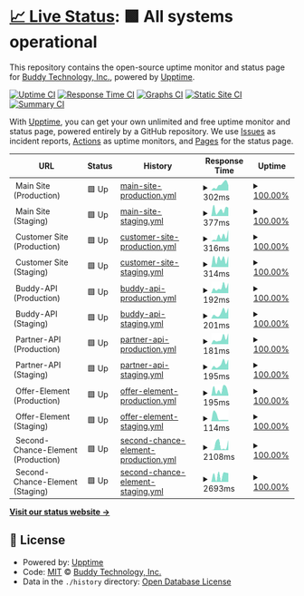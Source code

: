 # [📈 Live Status](https://Buddy-Technology.github.io/buddy-status): <!--live status--> **🟩 All systems operational**

This repository contains the open-source uptime monitor and status page for [Buddy Technology, Inc.](https://buddy.insure), powered by [Upptime](https://github.com/upptime/upptime).

[![Uptime CI](https://github.com/Buddy-Technology/buddy-status/workflows/Uptime%20CI/badge.svg)](https://github.com/Buddy-Technology/buddy-status/actions?query=workflow%3A%22Uptime+CI%22)
[![Response Time CI](https://github.com/Buddy-Technology/buddy-status/workflows/Response%20Time%20CI/badge.svg)](https://github.com/Buddy-Technology/buddy-status/actions?query=workflow%3A%22Response+Time+CI%22)
[![Graphs CI](https://github.com/Buddy-Technology/buddy-status/workflows/Graphs%20CI/badge.svg)](https://github.com/Buddy-Technology/buddy-status/actions?query=workflow%3A%22Graphs+CI%22)
[![Static Site CI](https://github.com/Buddy-Technology/buddy-status/workflows/Static%20Site%20CI/badge.svg)](https://github.com/Buddy-Technology/buddy-status/actions?query=workflow%3A%22Static+Site+CI%22)
[![Summary CI](https://github.com/Buddy-Technology/buddy-status/workflows/Summary%20CI/badge.svg)](https://github.com/Buddy-Technology/buddy-status/actions?query=workflow%3A%22Summary+CI%22)

With [Upptime](https://upptime.js.org), you can get your own unlimited and free uptime monitor and status page, powered entirely by a GitHub repository. We use [Issues](https://github.com/Buddy-Technology/buddy-status/issues) as incident reports, [Actions](https://github.com/Buddy-Technology/buddy-status/actions) as uptime monitors, and [Pages](https://Buddy-Technology.github.io/buddy-status) for the status page.

<!--start: status pages-->
<!-- This summary is generated by Upptime (https://github.com/upptime/upptime) -->
<!-- Do not edit this manually, your changes will be overwritten -->
<!-- prettier-ignore -->
| URL | Status | History | Response Time | Uptime |
| --- | ------ | ------- | ------------- | ------ |
| <img alt="" src="https://icons.duckduckgo.com/ip3/null.ico" height="13"> Main Site (Production) | 🟩 Up | [main-site-production.yml](https://github.com/Buddy-Technology/buddy-status/commits/HEAD/history/main-site-production.yml) | <details><summary><img alt="Response time graph" src="./graphs/main-site-production/response-time-week.png" height="20"> 302ms</summary><br><a href="https://buddy-status.buddy.insure/history/main-site-production"><img alt="Response time 358" src="https://img.shields.io/endpoint?url=https%3A%2F%2Fraw.githubusercontent.com%2FBuddy-Technology%2Fbuddy-status%2FHEAD%2Fapi%2Fmain-site-production%2Fresponse-time.json"></a><br><a href="https://buddy-status.buddy.insure/history/main-site-production"><img alt="24-hour response time 215" src="https://img.shields.io/endpoint?url=https%3A%2F%2Fraw.githubusercontent.com%2FBuddy-Technology%2Fbuddy-status%2FHEAD%2Fapi%2Fmain-site-production%2Fresponse-time-day.json"></a><br><a href="https://buddy-status.buddy.insure/history/main-site-production"><img alt="7-day response time 302" src="https://img.shields.io/endpoint?url=https%3A%2F%2Fraw.githubusercontent.com%2FBuddy-Technology%2Fbuddy-status%2FHEAD%2Fapi%2Fmain-site-production%2Fresponse-time-week.json"></a><br><a href="https://buddy-status.buddy.insure/history/main-site-production"><img alt="30-day response time 329" src="https://img.shields.io/endpoint?url=https%3A%2F%2Fraw.githubusercontent.com%2FBuddy-Technology%2Fbuddy-status%2FHEAD%2Fapi%2Fmain-site-production%2Fresponse-time-month.json"></a><br><a href="https://buddy-status.buddy.insure/history/main-site-production"><img alt="1-year response time 360" src="https://img.shields.io/endpoint?url=https%3A%2F%2Fraw.githubusercontent.com%2FBuddy-Technology%2Fbuddy-status%2FHEAD%2Fapi%2Fmain-site-production%2Fresponse-time-year.json"></a></details> | <details><summary><a href="https://buddy-status.buddy.insure/history/main-site-production">100.00%</a></summary><a href="https://buddy-status.buddy.insure/history/main-site-production"><img alt="All-time uptime 100.00%" src="https://img.shields.io/endpoint?url=https%3A%2F%2Fraw.githubusercontent.com%2FBuddy-Technology%2Fbuddy-status%2FHEAD%2Fapi%2Fmain-site-production%2Fuptime.json"></a><br><a href="https://buddy-status.buddy.insure/history/main-site-production"><img alt="24-hour uptime 100.00%" src="https://img.shields.io/endpoint?url=https%3A%2F%2Fraw.githubusercontent.com%2FBuddy-Technology%2Fbuddy-status%2FHEAD%2Fapi%2Fmain-site-production%2Fuptime-day.json"></a><br><a href="https://buddy-status.buddy.insure/history/main-site-production"><img alt="7-day uptime 100.00%" src="https://img.shields.io/endpoint?url=https%3A%2F%2Fraw.githubusercontent.com%2FBuddy-Technology%2Fbuddy-status%2FHEAD%2Fapi%2Fmain-site-production%2Fuptime-week.json"></a><br><a href="https://buddy-status.buddy.insure/history/main-site-production"><img alt="30-day uptime 100.00%" src="https://img.shields.io/endpoint?url=https%3A%2F%2Fraw.githubusercontent.com%2FBuddy-Technology%2Fbuddy-status%2FHEAD%2Fapi%2Fmain-site-production%2Fuptime-month.json"></a><br><a href="https://buddy-status.buddy.insure/history/main-site-production"><img alt="1-year uptime 100.00%" src="https://img.shields.io/endpoint?url=https%3A%2F%2Fraw.githubusercontent.com%2FBuddy-Technology%2Fbuddy-status%2FHEAD%2Fapi%2Fmain-site-production%2Fuptime-year.json"></a></details>
| <img alt="" src="https://icons.duckduckgo.com/ip3/null.ico" height="13"> Main Site (Staging) | 🟩 Up | [main-site-staging.yml](https://github.com/Buddy-Technology/buddy-status/commits/HEAD/history/main-site-staging.yml) | <details><summary><img alt="Response time graph" src="./graphs/main-site-staging/response-time-week.png" height="20"> 377ms</summary><br><a href="https://buddy-status.buddy.insure/history/main-site-staging"><img alt="Response time 335" src="https://img.shields.io/endpoint?url=https%3A%2F%2Fraw.githubusercontent.com%2FBuddy-Technology%2Fbuddy-status%2FHEAD%2Fapi%2Fmain-site-staging%2Fresponse-time.json"></a><br><a href="https://buddy-status.buddy.insure/history/main-site-staging"><img alt="24-hour response time 387" src="https://img.shields.io/endpoint?url=https%3A%2F%2Fraw.githubusercontent.com%2FBuddy-Technology%2Fbuddy-status%2FHEAD%2Fapi%2Fmain-site-staging%2Fresponse-time-day.json"></a><br><a href="https://buddy-status.buddy.insure/history/main-site-staging"><img alt="7-day response time 377" src="https://img.shields.io/endpoint?url=https%3A%2F%2Fraw.githubusercontent.com%2FBuddy-Technology%2Fbuddy-status%2FHEAD%2Fapi%2Fmain-site-staging%2Fresponse-time-week.json"></a><br><a href="https://buddy-status.buddy.insure/history/main-site-staging"><img alt="30-day response time 405" src="https://img.shields.io/endpoint?url=https%3A%2F%2Fraw.githubusercontent.com%2FBuddy-Technology%2Fbuddy-status%2FHEAD%2Fapi%2Fmain-site-staging%2Fresponse-time-month.json"></a><br><a href="https://buddy-status.buddy.insure/history/main-site-staging"><img alt="1-year response time 337" src="https://img.shields.io/endpoint?url=https%3A%2F%2Fraw.githubusercontent.com%2FBuddy-Technology%2Fbuddy-status%2FHEAD%2Fapi%2Fmain-site-staging%2Fresponse-time-year.json"></a></details> | <details><summary><a href="https://buddy-status.buddy.insure/history/main-site-staging">100.00%</a></summary><a href="https://buddy-status.buddy.insure/history/main-site-staging"><img alt="All-time uptime 100.00%" src="https://img.shields.io/endpoint?url=https%3A%2F%2Fraw.githubusercontent.com%2FBuddy-Technology%2Fbuddy-status%2FHEAD%2Fapi%2Fmain-site-staging%2Fuptime.json"></a><br><a href="https://buddy-status.buddy.insure/history/main-site-staging"><img alt="24-hour uptime 100.00%" src="https://img.shields.io/endpoint?url=https%3A%2F%2Fraw.githubusercontent.com%2FBuddy-Technology%2Fbuddy-status%2FHEAD%2Fapi%2Fmain-site-staging%2Fuptime-day.json"></a><br><a href="https://buddy-status.buddy.insure/history/main-site-staging"><img alt="7-day uptime 100.00%" src="https://img.shields.io/endpoint?url=https%3A%2F%2Fraw.githubusercontent.com%2FBuddy-Technology%2Fbuddy-status%2FHEAD%2Fapi%2Fmain-site-staging%2Fuptime-week.json"></a><br><a href="https://buddy-status.buddy.insure/history/main-site-staging"><img alt="30-day uptime 100.00%" src="https://img.shields.io/endpoint?url=https%3A%2F%2Fraw.githubusercontent.com%2FBuddy-Technology%2Fbuddy-status%2FHEAD%2Fapi%2Fmain-site-staging%2Fuptime-month.json"></a><br><a href="https://buddy-status.buddy.insure/history/main-site-staging"><img alt="1-year uptime 100.00%" src="https://img.shields.io/endpoint?url=https%3A%2F%2Fraw.githubusercontent.com%2FBuddy-Technology%2Fbuddy-status%2FHEAD%2Fapi%2Fmain-site-staging%2Fuptime-year.json"></a></details>
| <img alt="" src="https://icons.duckduckgo.com/ip3/null.ico" height="13"> Customer Site (Production) | 🟩 Up | [customer-site-production.yml](https://github.com/Buddy-Technology/buddy-status/commits/HEAD/history/customer-site-production.yml) | <details><summary><img alt="Response time graph" src="./graphs/customer-site-production/response-time-week.png" height="20"> 316ms</summary><br><a href="https://buddy-status.buddy.insure/history/customer-site-production"><img alt="Response time 337" src="https://img.shields.io/endpoint?url=https%3A%2F%2Fraw.githubusercontent.com%2FBuddy-Technology%2Fbuddy-status%2FHEAD%2Fapi%2Fcustomer-site-production%2Fresponse-time.json"></a><br><a href="https://buddy-status.buddy.insure/history/customer-site-production"><img alt="24-hour response time 231" src="https://img.shields.io/endpoint?url=https%3A%2F%2Fraw.githubusercontent.com%2FBuddy-Technology%2Fbuddy-status%2FHEAD%2Fapi%2Fcustomer-site-production%2Fresponse-time-day.json"></a><br><a href="https://buddy-status.buddy.insure/history/customer-site-production"><img alt="7-day response time 316" src="https://img.shields.io/endpoint?url=https%3A%2F%2Fraw.githubusercontent.com%2FBuddy-Technology%2Fbuddy-status%2FHEAD%2Fapi%2Fcustomer-site-production%2Fresponse-time-week.json"></a><br><a href="https://buddy-status.buddy.insure/history/customer-site-production"><img alt="30-day response time 451" src="https://img.shields.io/endpoint?url=https%3A%2F%2Fraw.githubusercontent.com%2FBuddy-Technology%2Fbuddy-status%2FHEAD%2Fapi%2Fcustomer-site-production%2Fresponse-time-month.json"></a><br><a href="https://buddy-status.buddy.insure/history/customer-site-production"><img alt="1-year response time 334" src="https://img.shields.io/endpoint?url=https%3A%2F%2Fraw.githubusercontent.com%2FBuddy-Technology%2Fbuddy-status%2FHEAD%2Fapi%2Fcustomer-site-production%2Fresponse-time-year.json"></a></details> | <details><summary><a href="https://buddy-status.buddy.insure/history/customer-site-production">100.00%</a></summary><a href="https://buddy-status.buddy.insure/history/customer-site-production"><img alt="All-time uptime 100.00%" src="https://img.shields.io/endpoint?url=https%3A%2F%2Fraw.githubusercontent.com%2FBuddy-Technology%2Fbuddy-status%2FHEAD%2Fapi%2Fcustomer-site-production%2Fuptime.json"></a><br><a href="https://buddy-status.buddy.insure/history/customer-site-production"><img alt="24-hour uptime 100.00%" src="https://img.shields.io/endpoint?url=https%3A%2F%2Fraw.githubusercontent.com%2FBuddy-Technology%2Fbuddy-status%2FHEAD%2Fapi%2Fcustomer-site-production%2Fuptime-day.json"></a><br><a href="https://buddy-status.buddy.insure/history/customer-site-production"><img alt="7-day uptime 100.00%" src="https://img.shields.io/endpoint?url=https%3A%2F%2Fraw.githubusercontent.com%2FBuddy-Technology%2Fbuddy-status%2FHEAD%2Fapi%2Fcustomer-site-production%2Fuptime-week.json"></a><br><a href="https://buddy-status.buddy.insure/history/customer-site-production"><img alt="30-day uptime 100.00%" src="https://img.shields.io/endpoint?url=https%3A%2F%2Fraw.githubusercontent.com%2FBuddy-Technology%2Fbuddy-status%2FHEAD%2Fapi%2Fcustomer-site-production%2Fuptime-month.json"></a><br><a href="https://buddy-status.buddy.insure/history/customer-site-production"><img alt="1-year uptime 100.00%" src="https://img.shields.io/endpoint?url=https%3A%2F%2Fraw.githubusercontent.com%2FBuddy-Technology%2Fbuddy-status%2FHEAD%2Fapi%2Fcustomer-site-production%2Fuptime-year.json"></a></details>
| <img alt="" src="https://icons.duckduckgo.com/ip3/null.ico" height="13"> Customer Site (Staging) | 🟩 Up | [customer-site-staging.yml](https://github.com/Buddy-Technology/buddy-status/commits/HEAD/history/customer-site-staging.yml) | <details><summary><img alt="Response time graph" src="./graphs/customer-site-staging/response-time-week.png" height="20"> 314ms</summary><br><a href="https://buddy-status.buddy.insure/history/customer-site-staging"><img alt="Response time 300" src="https://img.shields.io/endpoint?url=https%3A%2F%2Fraw.githubusercontent.com%2FBuddy-Technology%2Fbuddy-status%2FHEAD%2Fapi%2Fcustomer-site-staging%2Fresponse-time.json"></a><br><a href="https://buddy-status.buddy.insure/history/customer-site-staging"><img alt="24-hour response time 463" src="https://img.shields.io/endpoint?url=https%3A%2F%2Fraw.githubusercontent.com%2FBuddy-Technology%2Fbuddy-status%2FHEAD%2Fapi%2Fcustomer-site-staging%2Fresponse-time-day.json"></a><br><a href="https://buddy-status.buddy.insure/history/customer-site-staging"><img alt="7-day response time 314" src="https://img.shields.io/endpoint?url=https%3A%2F%2Fraw.githubusercontent.com%2FBuddy-Technology%2Fbuddy-status%2FHEAD%2Fapi%2Fcustomer-site-staging%2Fresponse-time-week.json"></a><br><a href="https://buddy-status.buddy.insure/history/customer-site-staging"><img alt="30-day response time 312" src="https://img.shields.io/endpoint?url=https%3A%2F%2Fraw.githubusercontent.com%2FBuddy-Technology%2Fbuddy-status%2FHEAD%2Fapi%2Fcustomer-site-staging%2Fresponse-time-month.json"></a><br><a href="https://buddy-status.buddy.insure/history/customer-site-staging"><img alt="1-year response time 299" src="https://img.shields.io/endpoint?url=https%3A%2F%2Fraw.githubusercontent.com%2FBuddy-Technology%2Fbuddy-status%2FHEAD%2Fapi%2Fcustomer-site-staging%2Fresponse-time-year.json"></a></details> | <details><summary><a href="https://buddy-status.buddy.insure/history/customer-site-staging">100.00%</a></summary><a href="https://buddy-status.buddy.insure/history/customer-site-staging"><img alt="All-time uptime 100.00%" src="https://img.shields.io/endpoint?url=https%3A%2F%2Fraw.githubusercontent.com%2FBuddy-Technology%2Fbuddy-status%2FHEAD%2Fapi%2Fcustomer-site-staging%2Fuptime.json"></a><br><a href="https://buddy-status.buddy.insure/history/customer-site-staging"><img alt="24-hour uptime 100.00%" src="https://img.shields.io/endpoint?url=https%3A%2F%2Fraw.githubusercontent.com%2FBuddy-Technology%2Fbuddy-status%2FHEAD%2Fapi%2Fcustomer-site-staging%2Fuptime-day.json"></a><br><a href="https://buddy-status.buddy.insure/history/customer-site-staging"><img alt="7-day uptime 100.00%" src="https://img.shields.io/endpoint?url=https%3A%2F%2Fraw.githubusercontent.com%2FBuddy-Technology%2Fbuddy-status%2FHEAD%2Fapi%2Fcustomer-site-staging%2Fuptime-week.json"></a><br><a href="https://buddy-status.buddy.insure/history/customer-site-staging"><img alt="30-day uptime 100.00%" src="https://img.shields.io/endpoint?url=https%3A%2F%2Fraw.githubusercontent.com%2FBuddy-Technology%2Fbuddy-status%2FHEAD%2Fapi%2Fcustomer-site-staging%2Fuptime-month.json"></a><br><a href="https://buddy-status.buddy.insure/history/customer-site-staging"><img alt="1-year uptime 100.00%" src="https://img.shields.io/endpoint?url=https%3A%2F%2Fraw.githubusercontent.com%2FBuddy-Technology%2Fbuddy-status%2FHEAD%2Fapi%2Fcustomer-site-staging%2Fuptime-year.json"></a></details>
| <img alt="" src="https://icons.duckduckgo.com/ip3/null.ico" height="13"> Buddy-API (Production) | 🟩 Up | [buddy-api-production.yml](https://github.com/Buddy-Technology/buddy-status/commits/HEAD/history/buddy-api-production.yml) | <details><summary><img alt="Response time graph" src="./graphs/buddy-api-production/response-time-week.png" height="20"> 192ms</summary><br><a href="https://buddy-status.buddy.insure/history/buddy-api-production"><img alt="Response time 208" src="https://img.shields.io/endpoint?url=https%3A%2F%2Fraw.githubusercontent.com%2FBuddy-Technology%2Fbuddy-status%2FHEAD%2Fapi%2Fbuddy-api-production%2Fresponse-time.json"></a><br><a href="https://buddy-status.buddy.insure/history/buddy-api-production"><img alt="24-hour response time 88" src="https://img.shields.io/endpoint?url=https%3A%2F%2Fraw.githubusercontent.com%2FBuddy-Technology%2Fbuddy-status%2FHEAD%2Fapi%2Fbuddy-api-production%2Fresponse-time-day.json"></a><br><a href="https://buddy-status.buddy.insure/history/buddy-api-production"><img alt="7-day response time 192" src="https://img.shields.io/endpoint?url=https%3A%2F%2Fraw.githubusercontent.com%2FBuddy-Technology%2Fbuddy-status%2FHEAD%2Fapi%2Fbuddy-api-production%2Fresponse-time-week.json"></a><br><a href="https://buddy-status.buddy.insure/history/buddy-api-production"><img alt="30-day response time 204" src="https://img.shields.io/endpoint?url=https%3A%2F%2Fraw.githubusercontent.com%2FBuddy-Technology%2Fbuddy-status%2FHEAD%2Fapi%2Fbuddy-api-production%2Fresponse-time-month.json"></a><br><a href="https://buddy-status.buddy.insure/history/buddy-api-production"><img alt="1-year response time 214" src="https://img.shields.io/endpoint?url=https%3A%2F%2Fraw.githubusercontent.com%2FBuddy-Technology%2Fbuddy-status%2FHEAD%2Fapi%2Fbuddy-api-production%2Fresponse-time-year.json"></a></details> | <details><summary><a href="https://buddy-status.buddy.insure/history/buddy-api-production">100.00%</a></summary><a href="https://buddy-status.buddy.insure/history/buddy-api-production"><img alt="All-time uptime 100.00%" src="https://img.shields.io/endpoint?url=https%3A%2F%2Fraw.githubusercontent.com%2FBuddy-Technology%2Fbuddy-status%2FHEAD%2Fapi%2Fbuddy-api-production%2Fuptime.json"></a><br><a href="https://buddy-status.buddy.insure/history/buddy-api-production"><img alt="24-hour uptime 100.00%" src="https://img.shields.io/endpoint?url=https%3A%2F%2Fraw.githubusercontent.com%2FBuddy-Technology%2Fbuddy-status%2FHEAD%2Fapi%2Fbuddy-api-production%2Fuptime-day.json"></a><br><a href="https://buddy-status.buddy.insure/history/buddy-api-production"><img alt="7-day uptime 100.00%" src="https://img.shields.io/endpoint?url=https%3A%2F%2Fraw.githubusercontent.com%2FBuddy-Technology%2Fbuddy-status%2FHEAD%2Fapi%2Fbuddy-api-production%2Fuptime-week.json"></a><br><a href="https://buddy-status.buddy.insure/history/buddy-api-production"><img alt="30-day uptime 100.00%" src="https://img.shields.io/endpoint?url=https%3A%2F%2Fraw.githubusercontent.com%2FBuddy-Technology%2Fbuddy-status%2FHEAD%2Fapi%2Fbuddy-api-production%2Fuptime-month.json"></a><br><a href="https://buddy-status.buddy.insure/history/buddy-api-production"><img alt="1-year uptime 100.00%" src="https://img.shields.io/endpoint?url=https%3A%2F%2Fraw.githubusercontent.com%2FBuddy-Technology%2Fbuddy-status%2FHEAD%2Fapi%2Fbuddy-api-production%2Fuptime-year.json"></a></details>
| <img alt="" src="https://icons.duckduckgo.com/ip3/null.ico" height="13"> Buddy-API (Staging) | 🟩 Up | [buddy-api-staging.yml](https://github.com/Buddy-Technology/buddy-status/commits/HEAD/history/buddy-api-staging.yml) | <details><summary><img alt="Response time graph" src="./graphs/buddy-api-staging/response-time-week.png" height="20"> 201ms</summary><br><a href="https://buddy-status.buddy.insure/history/buddy-api-staging"><img alt="Response time 195" src="https://img.shields.io/endpoint?url=https%3A%2F%2Fraw.githubusercontent.com%2FBuddy-Technology%2Fbuddy-status%2FHEAD%2Fapi%2Fbuddy-api-staging%2Fresponse-time.json"></a><br><a href="https://buddy-status.buddy.insure/history/buddy-api-staging"><img alt="24-hour response time 125" src="https://img.shields.io/endpoint?url=https%3A%2F%2Fraw.githubusercontent.com%2FBuddy-Technology%2Fbuddy-status%2FHEAD%2Fapi%2Fbuddy-api-staging%2Fresponse-time-day.json"></a><br><a href="https://buddy-status.buddy.insure/history/buddy-api-staging"><img alt="7-day response time 201" src="https://img.shields.io/endpoint?url=https%3A%2F%2Fraw.githubusercontent.com%2FBuddy-Technology%2Fbuddy-status%2FHEAD%2Fapi%2Fbuddy-api-staging%2Fresponse-time-week.json"></a><br><a href="https://buddy-status.buddy.insure/history/buddy-api-staging"><img alt="30-day response time 195" src="https://img.shields.io/endpoint?url=https%3A%2F%2Fraw.githubusercontent.com%2FBuddy-Technology%2Fbuddy-status%2FHEAD%2Fapi%2Fbuddy-api-staging%2Fresponse-time-month.json"></a><br><a href="https://buddy-status.buddy.insure/history/buddy-api-staging"><img alt="1-year response time 197" src="https://img.shields.io/endpoint?url=https%3A%2F%2Fraw.githubusercontent.com%2FBuddy-Technology%2Fbuddy-status%2FHEAD%2Fapi%2Fbuddy-api-staging%2Fresponse-time-year.json"></a></details> | <details><summary><a href="https://buddy-status.buddy.insure/history/buddy-api-staging">100.00%</a></summary><a href="https://buddy-status.buddy.insure/history/buddy-api-staging"><img alt="All-time uptime 100.00%" src="https://img.shields.io/endpoint?url=https%3A%2F%2Fraw.githubusercontent.com%2FBuddy-Technology%2Fbuddy-status%2FHEAD%2Fapi%2Fbuddy-api-staging%2Fuptime.json"></a><br><a href="https://buddy-status.buddy.insure/history/buddy-api-staging"><img alt="24-hour uptime 100.00%" src="https://img.shields.io/endpoint?url=https%3A%2F%2Fraw.githubusercontent.com%2FBuddy-Technology%2Fbuddy-status%2FHEAD%2Fapi%2Fbuddy-api-staging%2Fuptime-day.json"></a><br><a href="https://buddy-status.buddy.insure/history/buddy-api-staging"><img alt="7-day uptime 100.00%" src="https://img.shields.io/endpoint?url=https%3A%2F%2Fraw.githubusercontent.com%2FBuddy-Technology%2Fbuddy-status%2FHEAD%2Fapi%2Fbuddy-api-staging%2Fuptime-week.json"></a><br><a href="https://buddy-status.buddy.insure/history/buddy-api-staging"><img alt="30-day uptime 100.00%" src="https://img.shields.io/endpoint?url=https%3A%2F%2Fraw.githubusercontent.com%2FBuddy-Technology%2Fbuddy-status%2FHEAD%2Fapi%2Fbuddy-api-staging%2Fuptime-month.json"></a><br><a href="https://buddy-status.buddy.insure/history/buddy-api-staging"><img alt="1-year uptime 100.00%" src="https://img.shields.io/endpoint?url=https%3A%2F%2Fraw.githubusercontent.com%2FBuddy-Technology%2Fbuddy-status%2FHEAD%2Fapi%2Fbuddy-api-staging%2Fuptime-year.json"></a></details>
| <img alt="" src="https://icons.duckduckgo.com/ip3/null.ico" height="13"> Partner-API (Production) | 🟩 Up | [partner-api-production.yml](https://github.com/Buddy-Technology/buddy-status/commits/HEAD/history/partner-api-production.yml) | <details><summary><img alt="Response time graph" src="./graphs/partner-api-production/response-time-week.png" height="20"> 181ms</summary><br><a href="https://buddy-status.buddy.insure/history/partner-api-production"><img alt="Response time 188" src="https://img.shields.io/endpoint?url=https%3A%2F%2Fraw.githubusercontent.com%2FBuddy-Technology%2Fbuddy-status%2FHEAD%2Fapi%2Fpartner-api-production%2Fresponse-time.json"></a><br><a href="https://buddy-status.buddy.insure/history/partner-api-production"><img alt="24-hour response time 72" src="https://img.shields.io/endpoint?url=https%3A%2F%2Fraw.githubusercontent.com%2FBuddy-Technology%2Fbuddy-status%2FHEAD%2Fapi%2Fpartner-api-production%2Fresponse-time-day.json"></a><br><a href="https://buddy-status.buddy.insure/history/partner-api-production"><img alt="7-day response time 181" src="https://img.shields.io/endpoint?url=https%3A%2F%2Fraw.githubusercontent.com%2FBuddy-Technology%2Fbuddy-status%2FHEAD%2Fapi%2Fpartner-api-production%2Fresponse-time-week.json"></a><br><a href="https://buddy-status.buddy.insure/history/partner-api-production"><img alt="30-day response time 193" src="https://img.shields.io/endpoint?url=https%3A%2F%2Fraw.githubusercontent.com%2FBuddy-Technology%2Fbuddy-status%2FHEAD%2Fapi%2Fpartner-api-production%2Fresponse-time-month.json"></a><br><a href="https://buddy-status.buddy.insure/history/partner-api-production"><img alt="1-year response time 188" src="https://img.shields.io/endpoint?url=https%3A%2F%2Fraw.githubusercontent.com%2FBuddy-Technology%2Fbuddy-status%2FHEAD%2Fapi%2Fpartner-api-production%2Fresponse-time-year.json"></a></details> | <details><summary><a href="https://buddy-status.buddy.insure/history/partner-api-production">100.00%</a></summary><a href="https://buddy-status.buddy.insure/history/partner-api-production"><img alt="All-time uptime 100.00%" src="https://img.shields.io/endpoint?url=https%3A%2F%2Fraw.githubusercontent.com%2FBuddy-Technology%2Fbuddy-status%2FHEAD%2Fapi%2Fpartner-api-production%2Fuptime.json"></a><br><a href="https://buddy-status.buddy.insure/history/partner-api-production"><img alt="24-hour uptime 100.00%" src="https://img.shields.io/endpoint?url=https%3A%2F%2Fraw.githubusercontent.com%2FBuddy-Technology%2Fbuddy-status%2FHEAD%2Fapi%2Fpartner-api-production%2Fuptime-day.json"></a><br><a href="https://buddy-status.buddy.insure/history/partner-api-production"><img alt="7-day uptime 100.00%" src="https://img.shields.io/endpoint?url=https%3A%2F%2Fraw.githubusercontent.com%2FBuddy-Technology%2Fbuddy-status%2FHEAD%2Fapi%2Fpartner-api-production%2Fuptime-week.json"></a><br><a href="https://buddy-status.buddy.insure/history/partner-api-production"><img alt="30-day uptime 100.00%" src="https://img.shields.io/endpoint?url=https%3A%2F%2Fraw.githubusercontent.com%2FBuddy-Technology%2Fbuddy-status%2FHEAD%2Fapi%2Fpartner-api-production%2Fuptime-month.json"></a><br><a href="https://buddy-status.buddy.insure/history/partner-api-production"><img alt="1-year uptime 100.00%" src="https://img.shields.io/endpoint?url=https%3A%2F%2Fraw.githubusercontent.com%2FBuddy-Technology%2Fbuddy-status%2FHEAD%2Fapi%2Fpartner-api-production%2Fuptime-year.json"></a></details>
| <img alt="" src="https://icons.duckduckgo.com/ip3/null.ico" height="13"> Partner-API (Staging) | 🟩 Up | [partner-api-staging.yml](https://github.com/Buddy-Technology/buddy-status/commits/HEAD/history/partner-api-staging.yml) | <details><summary><img alt="Response time graph" src="./graphs/partner-api-staging/response-time-week.png" height="20"> 195ms</summary><br><a href="https://buddy-status.buddy.insure/history/partner-api-staging"><img alt="Response time 186" src="https://img.shields.io/endpoint?url=https%3A%2F%2Fraw.githubusercontent.com%2FBuddy-Technology%2Fbuddy-status%2FHEAD%2Fapi%2Fpartner-api-staging%2Fresponse-time.json"></a><br><a href="https://buddy-status.buddy.insure/history/partner-api-staging"><img alt="24-hour response time 121" src="https://img.shields.io/endpoint?url=https%3A%2F%2Fraw.githubusercontent.com%2FBuddy-Technology%2Fbuddy-status%2FHEAD%2Fapi%2Fpartner-api-staging%2Fresponse-time-day.json"></a><br><a href="https://buddy-status.buddy.insure/history/partner-api-staging"><img alt="7-day response time 195" src="https://img.shields.io/endpoint?url=https%3A%2F%2Fraw.githubusercontent.com%2FBuddy-Technology%2Fbuddy-status%2FHEAD%2Fapi%2Fpartner-api-staging%2Fresponse-time-week.json"></a><br><a href="https://buddy-status.buddy.insure/history/partner-api-staging"><img alt="30-day response time 195" src="https://img.shields.io/endpoint?url=https%3A%2F%2Fraw.githubusercontent.com%2FBuddy-Technology%2Fbuddy-status%2FHEAD%2Fapi%2Fpartner-api-staging%2Fresponse-time-month.json"></a><br><a href="https://buddy-status.buddy.insure/history/partner-api-staging"><img alt="1-year response time 190" src="https://img.shields.io/endpoint?url=https%3A%2F%2Fraw.githubusercontent.com%2FBuddy-Technology%2Fbuddy-status%2FHEAD%2Fapi%2Fpartner-api-staging%2Fresponse-time-year.json"></a></details> | <details><summary><a href="https://buddy-status.buddy.insure/history/partner-api-staging">100.00%</a></summary><a href="https://buddy-status.buddy.insure/history/partner-api-staging"><img alt="All-time uptime 100.00%" src="https://img.shields.io/endpoint?url=https%3A%2F%2Fraw.githubusercontent.com%2FBuddy-Technology%2Fbuddy-status%2FHEAD%2Fapi%2Fpartner-api-staging%2Fuptime.json"></a><br><a href="https://buddy-status.buddy.insure/history/partner-api-staging"><img alt="24-hour uptime 100.00%" src="https://img.shields.io/endpoint?url=https%3A%2F%2Fraw.githubusercontent.com%2FBuddy-Technology%2Fbuddy-status%2FHEAD%2Fapi%2Fpartner-api-staging%2Fuptime-day.json"></a><br><a href="https://buddy-status.buddy.insure/history/partner-api-staging"><img alt="7-day uptime 100.00%" src="https://img.shields.io/endpoint?url=https%3A%2F%2Fraw.githubusercontent.com%2FBuddy-Technology%2Fbuddy-status%2FHEAD%2Fapi%2Fpartner-api-staging%2Fuptime-week.json"></a><br><a href="https://buddy-status.buddy.insure/history/partner-api-staging"><img alt="30-day uptime 100.00%" src="https://img.shields.io/endpoint?url=https%3A%2F%2Fraw.githubusercontent.com%2FBuddy-Technology%2Fbuddy-status%2FHEAD%2Fapi%2Fpartner-api-staging%2Fuptime-month.json"></a><br><a href="https://buddy-status.buddy.insure/history/partner-api-staging"><img alt="1-year uptime 100.00%" src="https://img.shields.io/endpoint?url=https%3A%2F%2Fraw.githubusercontent.com%2FBuddy-Technology%2Fbuddy-status%2FHEAD%2Fapi%2Fpartner-api-staging%2Fuptime-year.json"></a></details>
| <img alt="" src="https://icons.duckduckgo.com/ip3/null.ico" height="13"> Offer-Element (Production) | 🟩 Up | [offer-element-production.yml](https://github.com/Buddy-Technology/buddy-status/commits/HEAD/history/offer-element-production.yml) | <details><summary><img alt="Response time graph" src="./graphs/offer-element-production/response-time-week.png" height="20"> 195ms</summary><br><a href="https://buddy-status.buddy.insure/history/offer-element-production"><img alt="Response time 201" src="https://img.shields.io/endpoint?url=https%3A%2F%2Fraw.githubusercontent.com%2FBuddy-Technology%2Fbuddy-status%2FHEAD%2Fapi%2Foffer-element-production%2Fresponse-time.json"></a><br><a href="https://buddy-status.buddy.insure/history/offer-element-production"><img alt="24-hour response time 186" src="https://img.shields.io/endpoint?url=https%3A%2F%2Fraw.githubusercontent.com%2FBuddy-Technology%2Fbuddy-status%2FHEAD%2Fapi%2Foffer-element-production%2Fresponse-time-day.json"></a><br><a href="https://buddy-status.buddy.insure/history/offer-element-production"><img alt="7-day response time 195" src="https://img.shields.io/endpoint?url=https%3A%2F%2Fraw.githubusercontent.com%2FBuddy-Technology%2Fbuddy-status%2FHEAD%2Fapi%2Foffer-element-production%2Fresponse-time-week.json"></a><br><a href="https://buddy-status.buddy.insure/history/offer-element-production"><img alt="30-day response time 225" src="https://img.shields.io/endpoint?url=https%3A%2F%2Fraw.githubusercontent.com%2FBuddy-Technology%2Fbuddy-status%2FHEAD%2Fapi%2Foffer-element-production%2Fresponse-time-month.json"></a><br><a href="https://buddy-status.buddy.insure/history/offer-element-production"><img alt="1-year response time 188" src="https://img.shields.io/endpoint?url=https%3A%2F%2Fraw.githubusercontent.com%2FBuddy-Technology%2Fbuddy-status%2FHEAD%2Fapi%2Foffer-element-production%2Fresponse-time-year.json"></a></details> | <details><summary><a href="https://buddy-status.buddy.insure/history/offer-element-production">100.00%</a></summary><a href="https://buddy-status.buddy.insure/history/offer-element-production"><img alt="All-time uptime 100.00%" src="https://img.shields.io/endpoint?url=https%3A%2F%2Fraw.githubusercontent.com%2FBuddy-Technology%2Fbuddy-status%2FHEAD%2Fapi%2Foffer-element-production%2Fuptime.json"></a><br><a href="https://buddy-status.buddy.insure/history/offer-element-production"><img alt="24-hour uptime 100.00%" src="https://img.shields.io/endpoint?url=https%3A%2F%2Fraw.githubusercontent.com%2FBuddy-Technology%2Fbuddy-status%2FHEAD%2Fapi%2Foffer-element-production%2Fuptime-day.json"></a><br><a href="https://buddy-status.buddy.insure/history/offer-element-production"><img alt="7-day uptime 100.00%" src="https://img.shields.io/endpoint?url=https%3A%2F%2Fraw.githubusercontent.com%2FBuddy-Technology%2Fbuddy-status%2FHEAD%2Fapi%2Foffer-element-production%2Fuptime-week.json"></a><br><a href="https://buddy-status.buddy.insure/history/offer-element-production"><img alt="30-day uptime 100.00%" src="https://img.shields.io/endpoint?url=https%3A%2F%2Fraw.githubusercontent.com%2FBuddy-Technology%2Fbuddy-status%2FHEAD%2Fapi%2Foffer-element-production%2Fuptime-month.json"></a><br><a href="https://buddy-status.buddy.insure/history/offer-element-production"><img alt="1-year uptime 100.00%" src="https://img.shields.io/endpoint?url=https%3A%2F%2Fraw.githubusercontent.com%2FBuddy-Technology%2Fbuddy-status%2FHEAD%2Fapi%2Foffer-element-production%2Fuptime-year.json"></a></details>
| <img alt="" src="https://icons.duckduckgo.com/ip3/null.ico" height="13"> Offer-Element (Staging) | 🟩 Up | [offer-element-staging.yml](https://github.com/Buddy-Technology/buddy-status/commits/HEAD/history/offer-element-staging.yml) | <details><summary><img alt="Response time graph" src="./graphs/offer-element-staging/response-time-week.png" height="20"> 114ms</summary><br><a href="https://buddy-status.buddy.insure/history/offer-element-staging"><img alt="Response time 171" src="https://img.shields.io/endpoint?url=https%3A%2F%2Fraw.githubusercontent.com%2FBuddy-Technology%2Fbuddy-status%2FHEAD%2Fapi%2Foffer-element-staging%2Fresponse-time.json"></a><br><a href="https://buddy-status.buddy.insure/history/offer-element-staging"><img alt="24-hour response time 55" src="https://img.shields.io/endpoint?url=https%3A%2F%2Fraw.githubusercontent.com%2FBuddy-Technology%2Fbuddy-status%2FHEAD%2Fapi%2Foffer-element-staging%2Fresponse-time-day.json"></a><br><a href="https://buddy-status.buddy.insure/history/offer-element-staging"><img alt="7-day response time 114" src="https://img.shields.io/endpoint?url=https%3A%2F%2Fraw.githubusercontent.com%2FBuddy-Technology%2Fbuddy-status%2FHEAD%2Fapi%2Foffer-element-staging%2Fresponse-time-week.json"></a><br><a href="https://buddy-status.buddy.insure/history/offer-element-staging"><img alt="30-day response time 182" src="https://img.shields.io/endpoint?url=https%3A%2F%2Fraw.githubusercontent.com%2FBuddy-Technology%2Fbuddy-status%2FHEAD%2Fapi%2Foffer-element-staging%2Fresponse-time-month.json"></a><br><a href="https://buddy-status.buddy.insure/history/offer-element-staging"><img alt="1-year response time 167" src="https://img.shields.io/endpoint?url=https%3A%2F%2Fraw.githubusercontent.com%2FBuddy-Technology%2Fbuddy-status%2FHEAD%2Fapi%2Foffer-element-staging%2Fresponse-time-year.json"></a></details> | <details><summary><a href="https://buddy-status.buddy.insure/history/offer-element-staging">100.00%</a></summary><a href="https://buddy-status.buddy.insure/history/offer-element-staging"><img alt="All-time uptime 100.00%" src="https://img.shields.io/endpoint?url=https%3A%2F%2Fraw.githubusercontent.com%2FBuddy-Technology%2Fbuddy-status%2FHEAD%2Fapi%2Foffer-element-staging%2Fuptime.json"></a><br><a href="https://buddy-status.buddy.insure/history/offer-element-staging"><img alt="24-hour uptime 100.00%" src="https://img.shields.io/endpoint?url=https%3A%2F%2Fraw.githubusercontent.com%2FBuddy-Technology%2Fbuddy-status%2FHEAD%2Fapi%2Foffer-element-staging%2Fuptime-day.json"></a><br><a href="https://buddy-status.buddy.insure/history/offer-element-staging"><img alt="7-day uptime 100.00%" src="https://img.shields.io/endpoint?url=https%3A%2F%2Fraw.githubusercontent.com%2FBuddy-Technology%2Fbuddy-status%2FHEAD%2Fapi%2Foffer-element-staging%2Fuptime-week.json"></a><br><a href="https://buddy-status.buddy.insure/history/offer-element-staging"><img alt="30-day uptime 100.00%" src="https://img.shields.io/endpoint?url=https%3A%2F%2Fraw.githubusercontent.com%2FBuddy-Technology%2Fbuddy-status%2FHEAD%2Fapi%2Foffer-element-staging%2Fuptime-month.json"></a><br><a href="https://buddy-status.buddy.insure/history/offer-element-staging"><img alt="1-year uptime 100.00%" src="https://img.shields.io/endpoint?url=https%3A%2F%2Fraw.githubusercontent.com%2FBuddy-Technology%2Fbuddy-status%2FHEAD%2Fapi%2Foffer-element-staging%2Fuptime-year.json"></a></details>
| <img alt="" src="https://icons.duckduckgo.com/ip3/null.ico" height="13"> Second-Chance-Element (Production) | 🟩 Up | [second-chance-element-production.yml](https://github.com/Buddy-Technology/buddy-status/commits/HEAD/history/second-chance-element-production.yml) | <details><summary><img alt="Response time graph" src="./graphs/second-chance-element-production/response-time-week.png" height="20"> 2108ms</summary><br><a href="https://buddy-status.buddy.insure/history/second-chance-element-production"><img alt="Response time 2466" src="https://img.shields.io/endpoint?url=https%3A%2F%2Fraw.githubusercontent.com%2FBuddy-Technology%2Fbuddy-status%2FHEAD%2Fapi%2Fsecond-chance-element-production%2Fresponse-time.json"></a><br><a href="https://buddy-status.buddy.insure/history/second-chance-element-production"><img alt="24-hour response time 3334" src="https://img.shields.io/endpoint?url=https%3A%2F%2Fraw.githubusercontent.com%2FBuddy-Technology%2Fbuddy-status%2FHEAD%2Fapi%2Fsecond-chance-element-production%2Fresponse-time-day.json"></a><br><a href="https://buddy-status.buddy.insure/history/second-chance-element-production"><img alt="7-day response time 2108" src="https://img.shields.io/endpoint?url=https%3A%2F%2Fraw.githubusercontent.com%2FBuddy-Technology%2Fbuddy-status%2FHEAD%2Fapi%2Fsecond-chance-element-production%2Fresponse-time-week.json"></a><br><a href="https://buddy-status.buddy.insure/history/second-chance-element-production"><img alt="30-day response time 1966" src="https://img.shields.io/endpoint?url=https%3A%2F%2Fraw.githubusercontent.com%2FBuddy-Technology%2Fbuddy-status%2FHEAD%2Fapi%2Fsecond-chance-element-production%2Fresponse-time-month.json"></a><br><a href="https://buddy-status.buddy.insure/history/second-chance-element-production"><img alt="1-year response time 2496" src="https://img.shields.io/endpoint?url=https%3A%2F%2Fraw.githubusercontent.com%2FBuddy-Technology%2Fbuddy-status%2FHEAD%2Fapi%2Fsecond-chance-element-production%2Fresponse-time-year.json"></a></details> | <details><summary><a href="https://buddy-status.buddy.insure/history/second-chance-element-production">100.00%</a></summary><a href="https://buddy-status.buddy.insure/history/second-chance-element-production"><img alt="All-time uptime 99.43%" src="https://img.shields.io/endpoint?url=https%3A%2F%2Fraw.githubusercontent.com%2FBuddy-Technology%2Fbuddy-status%2FHEAD%2Fapi%2Fsecond-chance-element-production%2Fuptime.json"></a><br><a href="https://buddy-status.buddy.insure/history/second-chance-element-production"><img alt="24-hour uptime 100.00%" src="https://img.shields.io/endpoint?url=https%3A%2F%2Fraw.githubusercontent.com%2FBuddy-Technology%2Fbuddy-status%2FHEAD%2Fapi%2Fsecond-chance-element-production%2Fuptime-day.json"></a><br><a href="https://buddy-status.buddy.insure/history/second-chance-element-production"><img alt="7-day uptime 100.00%" src="https://img.shields.io/endpoint?url=https%3A%2F%2Fraw.githubusercontent.com%2FBuddy-Technology%2Fbuddy-status%2FHEAD%2Fapi%2Fsecond-chance-element-production%2Fuptime-week.json"></a><br><a href="https://buddy-status.buddy.insure/history/second-chance-element-production"><img alt="30-day uptime 100.00%" src="https://img.shields.io/endpoint?url=https%3A%2F%2Fraw.githubusercontent.com%2FBuddy-Technology%2Fbuddy-status%2FHEAD%2Fapi%2Fsecond-chance-element-production%2Fuptime-month.json"></a><br><a href="https://buddy-status.buddy.insure/history/second-chance-element-production"><img alt="1-year uptime 100.00%" src="https://img.shields.io/endpoint?url=https%3A%2F%2Fraw.githubusercontent.com%2FBuddy-Technology%2Fbuddy-status%2FHEAD%2Fapi%2Fsecond-chance-element-production%2Fuptime-year.json"></a></details>
| <img alt="" src="https://icons.duckduckgo.com/ip3/null.ico" height="13"> Second-Chance-Element (Staging) | 🟩 Up | [second-chance-element-staging.yml](https://github.com/Buddy-Technology/buddy-status/commits/HEAD/history/second-chance-element-staging.yml) | <details><summary><img alt="Response time graph" src="./graphs/second-chance-element-staging/response-time-week.png" height="20"> 2693ms</summary><br><a href="https://buddy-status.buddy.insure/history/second-chance-element-staging"><img alt="Response time 2448" src="https://img.shields.io/endpoint?url=https%3A%2F%2Fraw.githubusercontent.com%2FBuddy-Technology%2Fbuddy-status%2FHEAD%2Fapi%2Fsecond-chance-element-staging%2Fresponse-time.json"></a><br><a href="https://buddy-status.buddy.insure/history/second-chance-element-staging"><img alt="24-hour response time 3925" src="https://img.shields.io/endpoint?url=https%3A%2F%2Fraw.githubusercontent.com%2FBuddy-Technology%2Fbuddy-status%2FHEAD%2Fapi%2Fsecond-chance-element-staging%2Fresponse-time-day.json"></a><br><a href="https://buddy-status.buddy.insure/history/second-chance-element-staging"><img alt="7-day response time 2693" src="https://img.shields.io/endpoint?url=https%3A%2F%2Fraw.githubusercontent.com%2FBuddy-Technology%2Fbuddy-status%2FHEAD%2Fapi%2Fsecond-chance-element-staging%2Fresponse-time-week.json"></a><br><a href="https://buddy-status.buddy.insure/history/second-chance-element-staging"><img alt="30-day response time 1861" src="https://img.shields.io/endpoint?url=https%3A%2F%2Fraw.githubusercontent.com%2FBuddy-Technology%2Fbuddy-status%2FHEAD%2Fapi%2Fsecond-chance-element-staging%2Fresponse-time-month.json"></a><br><a href="https://buddy-status.buddy.insure/history/second-chance-element-staging"><img alt="1-year response time 2570" src="https://img.shields.io/endpoint?url=https%3A%2F%2Fraw.githubusercontent.com%2FBuddy-Technology%2Fbuddy-status%2FHEAD%2Fapi%2Fsecond-chance-element-staging%2Fresponse-time-year.json"></a></details> | <details><summary><a href="https://buddy-status.buddy.insure/history/second-chance-element-staging">100.00%</a></summary><a href="https://buddy-status.buddy.insure/history/second-chance-element-staging"><img alt="All-time uptime 99.99%" src="https://img.shields.io/endpoint?url=https%3A%2F%2Fraw.githubusercontent.com%2FBuddy-Technology%2Fbuddy-status%2FHEAD%2Fapi%2Fsecond-chance-element-staging%2Fuptime.json"></a><br><a href="https://buddy-status.buddy.insure/history/second-chance-element-staging"><img alt="24-hour uptime 100.00%" src="https://img.shields.io/endpoint?url=https%3A%2F%2Fraw.githubusercontent.com%2FBuddy-Technology%2Fbuddy-status%2FHEAD%2Fapi%2Fsecond-chance-element-staging%2Fuptime-day.json"></a><br><a href="https://buddy-status.buddy.insure/history/second-chance-element-staging"><img alt="7-day uptime 100.00%" src="https://img.shields.io/endpoint?url=https%3A%2F%2Fraw.githubusercontent.com%2FBuddy-Technology%2Fbuddy-status%2FHEAD%2Fapi%2Fsecond-chance-element-staging%2Fuptime-week.json"></a><br><a href="https://buddy-status.buddy.insure/history/second-chance-element-staging"><img alt="30-day uptime 100.00%" src="https://img.shields.io/endpoint?url=https%3A%2F%2Fraw.githubusercontent.com%2FBuddy-Technology%2Fbuddy-status%2FHEAD%2Fapi%2Fsecond-chance-element-staging%2Fuptime-month.json"></a><br><a href="https://buddy-status.buddy.insure/history/second-chance-element-staging"><img alt="1-year uptime 100.00%" src="https://img.shields.io/endpoint?url=https%3A%2F%2Fraw.githubusercontent.com%2FBuddy-Technology%2Fbuddy-status%2FHEAD%2Fapi%2Fsecond-chance-element-staging%2Fuptime-year.json"></a></details>

<!--end: status pages-->

[**Visit our status website →**](https://Buddy-Technology.github.io/buddy-status)

## 📄 License

- Powered by: [Upptime](https://github.com/upptime/upptime)
- Code: [MIT](./LICENSE) © [Buddy Technology, Inc.](https://buddy.insure)
- Data in the `./history` directory: [Open Database License](https://opendatacommons.org/licenses/odbl/1-0/)
